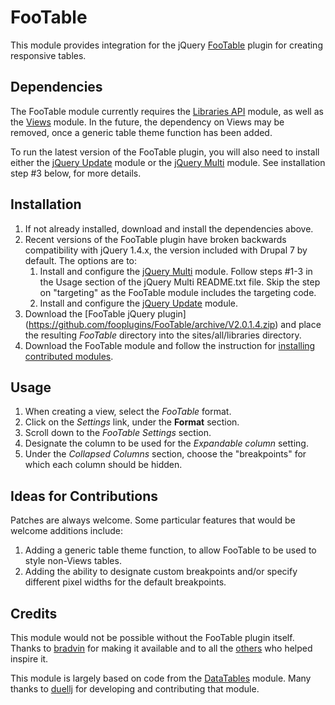 # FooTable

This module provides integration for the jQuery
[FooTable](http://themergency.com/footable/) plugin for creating responsive
tables.


## Dependencies

The FooTable module currently requires the [Libraries
API](http://drupal.org/project/libraries) module, as well as the
[Views](http://drupal.org/project/views) module. In the future, the dependency
on Views may be removed, once a generic table theme function has been added.

To run the latest version of the FooTable plugin, you will also need to install
either the [jQuery Update](https://drupal.org/project/jquery_update) module or
the [jQuery Multi](https://drupal.org/project/jqmulti) module. See installation
step #3 below, for more details.


## Installation

1. If not already installed, download and install the dependencies above. 
2. Recent versions of the FooTable plugin have broken backwards compatibility
with jQuery 1.4.x, the version included with Drupal 7 by default. The options
are to:
    1. Install and configure the [jQuery
Multi](https://drupal.org/project/jqmulti) module. Follow steps #1-3 in the
Usage section of the jQuery Multi README.txt file. Skip the step on "targeting"
as the FooTable module includes the targeting code.
    2. Install and configure the [jQuery
Update](https://drupal.org/project/jquery_update) module.
3. Download the [FooTable jQuery plugin]
(https://github.com/fooplugins/FooTable/archive/V2.0.1.4.zip)
and place the resulting *FooTable* directory into the sites/all/libraries
directory.
4. Download the FooTable module and follow the instruction for [installing
contributed modules](http://drupal.org/node/895232).


## Usage

1. When creating a view, select the *FooTable* format.
2. Click on the *Settings* link, under the **Format** section.
3. Scroll down to the *FooTable Settings* section.
4. Designate the column to be used for the *Expandable column* setting.
5. Under the *Collapsed Columns* section, choose the "breakpoints" for which
each column should be hidden. 


## Ideas for Contributions 

Patches are always welcome. Some particular features that would be welcome
additions include:

1. Adding a generic table theme function, to allow FooTable to be used to style
non-Views tables.
2. Adding the ability to designate custom breakpoints and/or specify different
pixel widths for the default breakpoints.
    

## Credits

This module would not be possible without the FooTable plugin itself.  Thanks
to [bradvin](https://github.com/bradvin) for making it available and to all the
[others](http://themergency.com/footable/#thanks) who helped inspire it.

This module is largely based on code from the
[DataTables](http://drupal.org/project/datatables) module. Many thanks to
[duellj](http://drupal.org/user/168159) for developing and contributing that
module.

